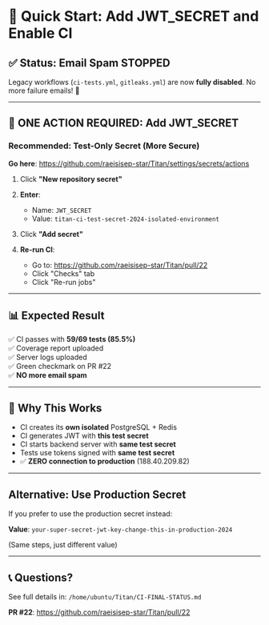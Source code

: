 # 🚀 Quick Start: Add JWT_SECRET and Enable CI

## ✅ Status: Email Spam STOPPED

Legacy workflows (`ci-tests.yml`, `gitleaks.yml`) are now **fully disabled**. No more failure emails! 🎉

---

## 🔧 ONE ACTION REQUIRED: Add JWT_SECRET

### Recommended: Test-Only Secret (More Secure)

**Go here**: https://github.com/raeisisep-star/Titan/settings/secrets/actions

1. Click **"New repository secret"**

2. **Enter**:
   - Name: `JWT_SECRET`
   - Value: `titan-ci-test-secret-2024-isolated-environment`

3. Click **"Add secret"**

4. **Re-run CI**: 
   - Go to: https://github.com/raeisisep-star/Titan/pull/22
   - Click "Checks" tab
   - Click "Re-run jobs"

---

## 📊 Expected Result

✅ CI passes with **59/69 tests (85.5%)**  
✅ Coverage report uploaded  
✅ Server logs uploaded  
✅ Green checkmark on PR #22  
✅ **NO more email spam**

---

## 🎯 Why This Works

- CI creates its **own isolated** PostgreSQL + Redis
- CI generates JWT with **this test secret**
- CI starts backend server with **same test secret**
- Tests use tokens signed with **same test secret**
- ✅ **ZERO connection to production** (188.40.209.82)

---

## Alternative: Use Production Secret

If you prefer to use the production secret instead:

**Value**: `your-super-secret-jwt-key-change-this-in-production-2024`

(Same steps, just different value)

---

## 📞 Questions?

See full details in: `/home/ubuntu/Titan/CI-FINAL-STATUS.md`

**PR #22**: https://github.com/raeisisep-star/Titan/pull/22
